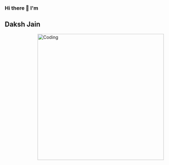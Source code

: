 ### Hi there 👋 I'm
## Daksh Jain
<img align="right" alt="Coding" width="400" src="https://cdn.dribbble.com/users/511295/screenshots/2629099/octocat-wave-dribbble.gif">

<!--
**Dakshjain1/Dakshjain1** is a ✨ _special_ ✨ repository because its `README.md` (this file) appears on your GitHub profile.

Here are some ideas to get you started:

- 🔭 I’m currently working on ...
- 🌱 I’m currently learning ...
- 👯 I’m looking to collaborate on ...
- 🤔 I’m looking for help with ...
- 💬 Ask me about ...
- 📫 How to reach me: ...
- 😄 Pronouns: ...
- ⚡ Fun fact: ...g
-->
